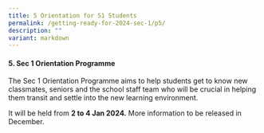 ```yaml
---
title: 5 Orientation for S1 Students
permalink: /getting-ready-for-2024-sec-1/p5/
description: ""
variant: markdown
---
```

#### 5. Sec 1 Orientation Programme

The Sec 1 Orientation Programme aims to help students get to know new classmates, seniors and the school staff team who will be crucial in helping them transit and settle into the new learning environment.

It will be held from **2 to 4 Jan 2024.** More information to be released in December.